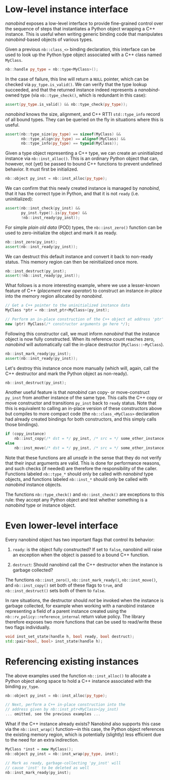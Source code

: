 # Low-level instance interface

_nanobind_ exposes a low-level interface to provide fine-grained control over
the sequence of steps that instantiates a Python object wrapping a C++
instance. This is useful when writing generic binding code that manipulates
_nanobind_-based objects of various types.

Given a previous ``nb::class_<>`` binding declaration, 
this interface can be used to look up the Python type object associated
with a C++ class named `MyClass`.

```cpp
nb::handle py_type = nb::type<MyClass>();
```
In the case of failure, this line will return a ``NULL`` pointer, which can be
checked via ``py_type.is_valid()``. We can verify that the type lookup
succeeded, and that the returned instance indeed represents a _nanobind_-owned
type (via ``nb::type_check()``, which is redundant in this case):

```cpp
assert(py_type.is_valid() && nb::type_check(py_type));
```

_nanobind_ knows the size, alignment, and C++ RTTI ``std::type_info`` record of
all bound types. They can be queried on the fly in situations where this is useful.

```cpp
assert(nb::type_size(py_type) == sizeof(MyClass) &&
       nb::type_align(py_type) == alignof(MyClass) &&
       nb::type_info(py_type) == typeid(MyClass));
```

Given a type object representing a C++ type, we can create an uninitialized
instance via ``nb::inst_alloc()``. This is an ordinary Python object that can,
however, not (yet) be passed to bound C++ functions to prevent undefined
behavior. It must first be initialized.

```cpp
nb::object py_inst = nb::inst_alloc(py_type);
```

We can confirm that this newly created instance is managed by _nanobind_, that it
has the correct type in Python, and that it is not ``ready`` (i.e. uninitialized):

```cpp
assert(nb::inst_check(py_inst) &&
       py_inst.type().is(py_type) &&
       !nb::inst_ready(py_inst));
```

For simple *plain old data* (POD) types, the ``nb::inst_zero()`` function can be
used to zero-initialize the object and mark it as ready.

```cpp
nb::inst_zero(py_inst);
assert(nb::inst_ready(py_inst));
```

We can destruct this default instance and convert it back to non-ready status.
This memory region can then be reinitialized once more.
```cpp
nb::inst_destruct(py_inst);
assert(!nb::inst_ready(py_inst));
```

What follows is a more interesting example, where we use a lesser-known feature
of C++ (*placement new operator*) to construct an instance *in-place* into the
memory region allocated by _nanobind_.

```cpp
// Get a C++ pointer to the uninitialized instance data
MyClass *ptr = nb::inst_ptr<MyClass>(py_inst);

// Perform an in-place construction of the C++ object at address 'ptr'
new (ptr) MyClass(/* constructor arguments go here */);
```

Following this constructor call, we must inform _nanobind_ that the instance
object is now fully constructed. When its reference count reaches zero,
_nanobind_ will automatically call the in-place destructor (``MyClass::~MyClass``).

```cpp
nb::inst_mark_ready(py_inst);
assert(nb::inst_ready(py_inst));
```

Let's destroy this instance once more manually (which will, again, call the C++
destructor and mark the Python object as non-ready).
```cpp
nb::inst_destruct(py_inst);
```

Another useful feature is that _nanobind_ can copy- or move-construct ``py_inst``
from another instance of the same type. This calls the C++ copy or move
constructor and transitions ``py_inst`` back to ``ready`` status. Note that this is
equivalent to calling an in-place version of these constructors above but
compiles to more compact code (the ``nb::class_<MyClass>`` declaration had
already created bindings for both constructors, and this simply calls those
bindings).

```cpp
if (copy_instance)
    nb::inst_copy(/* dst = */ py_inst, /* src = */ some_other_instance);
else
    nb::inst_move(/* dst = */ py_inst, /* src = */ some_other_instance);
```

Note that these functions are all _unsafe_ in the sense that they do not
verify that their input arguments are valid. This is done for performance
reasons, and such checks (if needed) are therefore the responsibility of
the caller. Functions labeled `nb::type_*` should only be called with
_nanobind_ type objects, and functions labeled `nb::inst_*` should only be
called with _nanobind_ instance objects. 

The functions `nb::type_check()` and `nb::inst_check()` are exceptions to this
rule: they accept any Python object and test whether something is a _nanobind_
type or instance object.

# Even lower-level interface

Every nanobind object has two important flags that control its behavior:

1. ``ready``: is the object fully constructed? If set to ``false``, nanobind will
   raise an exception when the object is passed to a bound C++ function.

2. ``destruct``: Should nanobind call the C++ destructor when the instance
   is garbage collected?

The functions ``nb::inst_zero()``, ``nb::inst_mark_ready()``,
``nb::inst_move()``,  and ``nb::inst_copy()`` set both of these flags to
``true``, and ``nb::inst_destruct()`` sets both of them to ``false``.

In rare situations, the destructor should *not* be invoked when the instance
is garbage collected, for example when working with a nanobind instance
representing a field of a parent instance created using the
``nb::rv_policy::reference_internal`` return value policy. The library
therefore exposes two more functions that can be used to read/write these two
flags individually.

```cpp
void inst_set_state(handle h, bool ready, bool destruct);
std::pair<bool, bool> inst_state(handle h);
```

# Referencing existing instances

The above examples used the function ``nb::inst_alloc()`` to allocate
a Python object along space to hold a C++ instance associated with
the binding ``py_type``.

```cpp
nb::object py_inst = nb::inst_alloc(py_type);

// Next, perform a C++ in-place construction into the
// address given by nb::inst_ptr<MyClass>(py_inst)
... omitted, see the previous examples ...
```

What if the C++ instance already exists? Nanobind also supports this case via
the ``nb::inst_wrap()`` function—in this case, the Python object references
the existing memory region, which is potentially (slightly) less efficient
due to the need for an extra indirection.

```cpp
MyClass *inst = new MyClass();
nb::object py_inst = nb::inst_wrap(py_type, inst);

// Mark as ready, garbage-collecting 'py_inst' will
// cause 'inst' to be deleted as well
nb::inst_mark_ready(py_inst);
```
